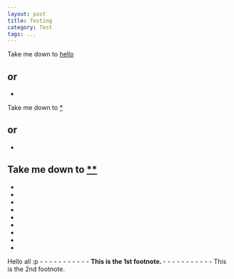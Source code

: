 ```yaml
---
layout: post
title: Testing
category: Test
tags: ...
---
```


Take me down to [hello](#hi)

or
-
-

Take me down to [*](#*)

or
-
-

Take me down to [**](#**)
-
-
-
-

-
-
-
-
-
-
<a id="hi">
Hello all
:p
</a>
-
-
-
-
-
-
-
-
-
-
-
<b id="*">
This is the 1st footnote.
</b>
-
-
-
-
-
-
-
-
-
-
-
<a id="**">
This is the 2nd footnote.
</a>
